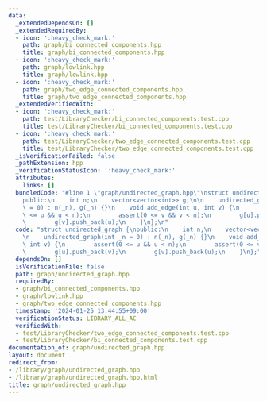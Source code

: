 ```yaml
---
data:
  _extendedDependsOn: []
  _extendedRequiredBy:
  - icon: ':heavy_check_mark:'
    path: graph/bi_connected_components.hpp
    title: graph/bi_connected_components.hpp
  - icon: ':heavy_check_mark:'
    path: graph/lowlink.hpp
    title: graph/lowlink.hpp
  - icon: ':heavy_check_mark:'
    path: graph/two_edge_connected_components.hpp
    title: graph/two_edge_connected_components.hpp
  _extendedVerifiedWith:
  - icon: ':heavy_check_mark:'
    path: test/LibraryChecker/bi_connected_components.test.cpp
    title: test/LibraryChecker/bi_connected_components.test.cpp
  - icon: ':heavy_check_mark:'
    path: test/LibraryChecker/two_edge_connected_components.test.cpp
    title: test/LibraryChecker/two_edge_connected_components.test.cpp
  _isVerificationFailed: false
  _pathExtension: hpp
  _verificationStatusIcon: ':heavy_check_mark:'
  attributes:
    links: []
  bundledCode: "#line 1 \"graph/undirected_graph.hpp\"\nstruct undirected_graph {\n\
    public:\n    int n;\n    vector<vector<int>> g;\n\n    undirected_graph(int _n\
    \ = 0) : n(_n), g(_n) {}\n    void add_edge(int u, int v) {\n        assert(0\
    \ <= u && u < n);\n        assert(0 <= v && v < n);\n        g[u].push_back(v);\n\
    \        g[v].push_back(u);\n    }\n};\n"
  code: "struct undirected_graph {\npublic:\n    int n;\n    vector<vector<int>> g;\n\
    \n    undirected_graph(int _n = 0) : n(_n), g(_n) {}\n    void add_edge(int u,\
    \ int v) {\n        assert(0 <= u && u < n);\n        assert(0 <= v && v < n);\n\
    \        g[u].push_back(v);\n        g[v].push_back(u);\n    }\n};"
  dependsOn: []
  isVerificationFile: false
  path: graph/undirected_graph.hpp
  requiredBy:
  - graph/bi_connected_components.hpp
  - graph/lowlink.hpp
  - graph/two_edge_connected_components.hpp
  timestamp: '2024-01-25 13:44:55+09:00'
  verificationStatus: LIBRARY_ALL_AC
  verifiedWith:
  - test/LibraryChecker/two_edge_connected_components.test.cpp
  - test/LibraryChecker/bi_connected_components.test.cpp
documentation_of: graph/undirected_graph.hpp
layout: document
redirect_from:
- /library/graph/undirected_graph.hpp
- /library/graph/undirected_graph.hpp.html
title: graph/undirected_graph.hpp
---
```

